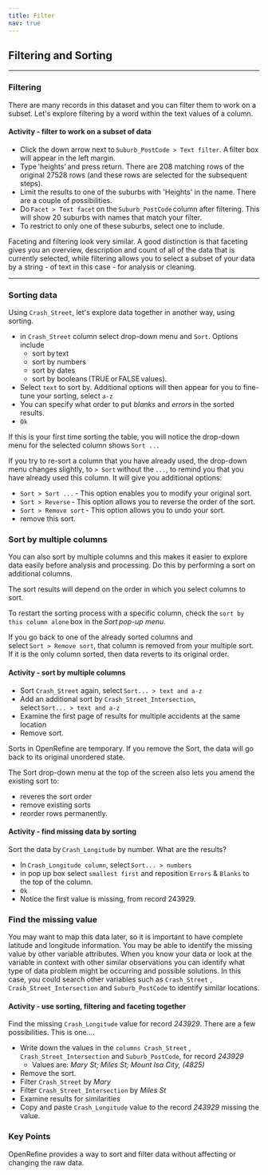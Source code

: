 ```yaml
---
title: Filter
nav: true
---
```


## Filtering and Sorting

------

### Filtering

There are many records in this dataset and you can filter them to work on a subset. Let's explore filtering by a word within the text values of a column.

#### Activity - filter to work on a subset of data

- Click the down arrow next to `Suburb_PostCode > Text filter`. A filter box will appear in the left margin.
- Type 'heights' and press return. There are 208 matching rows of the original 27528 rows (and these rows are selected for the subsequent steps).
- Limit the results to one of the suburbs with 'Heights' in the name. There are a couple of possibilities.
- Do `Facet > Text facet` on the `Suburb_PostCode` column after filtering. This will show 20 suburbs with names that match your filter.
- To restrict to only one of these suburbs, select one to include.

Faceting and filtering look very similar. A good distinction is that faceting gives you an overview, description and count of all of the data that is currently selected, while filtering allows you to select a subset of your data by a string - of text in this case - for analysis or cleaning.

------

### Sorting data

Using `Crash_Street`, let's explore data together in another way, using sorting.

- in `Crash_Street` column select drop-down menu and `Sort`.  Options include
  - sort by text
  - sort by numbers
  - sort by dates
  - sort by booleans (TRUE or FALSE values). 
- Select `text` to sort by. Additional options will then appear for you to fine-tune your sorting, select `a-z`
- You can specify what order to put *blanks* and *errors* in the sorted results.
- `Ok`

If this is your first time sorting the table, you will notice the drop-down menu for the selected column shows `Sort ...` 

If you try to re-sort a column that you have already used, the drop-down menu changes slightly, to `> Sort` without the `...`, to remind you that you have already used this column. It will give you additional options:

  - `Sort > Sort ...` - This option enables you to modify your original sort.
  - `Sort > Reverse` - This option allows you to reverse the order of the sort.
  - `Sort > Remove sort` - This option allows you to undo your sort.
- remove this sort. 

### Sort by multiple columns

You can also sort by multiple columns and this makes it easier to explore data easily before analysis and processing. Do this by performing a sort on additional columns.

The sort results will depend on the order in which you select columns to sort.

To restart the sorting process with a specific column, check the `sort by this column alone` box in the *Sort pop-up menu*.

If you go back to one of the already sorted columns and select `Sort > Remove sort`, that column is removed from your multiple sort. If it is the only column sorted, then data reverts to its original order.

#### Activity - sort by multiple columns

- Sort `Crash_Street` again, select `Sort... > text and a-z`
- Add an additional sort by `Crash_Street_Intersection`, select `Sort... > text and a-z`
- Examine the first page of results for multiple accidents at the same location
- Remove sort.

Sorts in OpenRefine are temporary. If you remove the Sort, the data will go back to its original unordered state.

The Sort drop-down menu at the top of the screen also lets you amend the existing sort to:
- reveres the sort order
- remove existing sorts
- reorder rows permanently.

#### Activity - find missing data by sorting

Sort the data by `Crash_Longitude` by number. What are the results?

- In `Crash_Longitude column`, select `Sort... > numbers` 
- in pop up box select `smallest first` and reposition `Errors` & `Blanks` to the top of the column.
- `Ok`
- Notice the first value is missing, from record 243929.

### Find the missing value

You may want to map this data later, so it is important to have complete latitude and longitude information.  You may be able to identify the missing value by other variable attributes.  When you know your data or look at the variable in context with other similar observations you can identify what type of data problem might be occurring and possible solutions.  In this case, you could search other variables such as `Crash_Street` , `Crash_Street_Intersection` and `Suburb_PostCode` to identify similar locations.

#### Activity - use sorting, filtering and faceting together

Find the missing `Crash_Longitude` value for record *243929*. There are a few possibilities.  This is one....

- Write down the values in the `columns Crash_Street` , `Crash_Street_Intersection` and `Suburb_PostCode`, for record *243929*
  - Values are: *Mary St; Miles St; Mount Isa City, (4825)*
- Remove the sort.
- Filter `Crash_Street` by *Mary*
- Filter `Crash_Street_Intersection` by *Miles St*
- Examine results for similarities
- Copy and paste `Crash_Longitude` value to the record *243929* missing the value.

### Key Points

OpenRefine provides a way to sort and filter data without affecting or changing the raw data.
